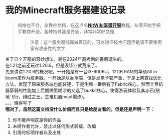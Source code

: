 # 我的Minecraft服务器建设记录
> 咱啥也不会，全靠抄文档，在这点名[**NitWiki笨蛋开服**](https://github.com/postyizhan/NitWikit)教程，从零开始手把手教你开服，各种指导甚是齐全，非常非常好文档
>
> > 注意：这个服务器纯属做着玩的，可以锐评技术问题但是请不要使用富有攻击性的文字
> > 
关于自个开服的奇妙想法，是在2024年高考后的暑假诞生的。  
在1.21之前还玩过1.20.6，但是没毕业就荒废了。  
先来讲讲1.20.6的概况吧。一开始是有一台i3-6006U，12GB RAM的华硕All in boom来作为服务器。一开始是从香草端，但是发觉卡顿严重，于是上网查找优化方法，发现了原来服务端也能装锂，于是倒腾一番后有了Fabric核心，然而土豆机器孱弱的性能加上后期糊里糊涂的又选了bukkit核心，使得游玩体验及其赤石(贴地飞行，绯红之王，生电机器mspt爆炸)。  
。。。懒得写了  
**哦对了，虽然这篇文档没什么价值而且只是给朋友看的，但是还是声明一下：**
1. 你不能声明这是你的作品  
1. 未经作者允许，禁止以任何形式转载、改编
1. 引用时标明作者以及出处  
